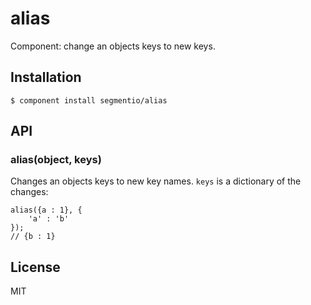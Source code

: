 
# alias

  Component: change an objects keys to new keys.

## Installation

    $ component install segmentio/alias

## API

### alias(object, keys)

  Changes an objects keys to new key names. `keys` is a 
  dictionary of the changes:

    alias({a : 1}, {
        'a' : 'b'
    });
    // {b : 1}

## License

  MIT
